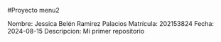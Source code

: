 #Proyecto menu2


Nombre:       Jessica Belén Ramirez Palacios
Matrícula:    202153824
Fecha:        2024-08-15
Descripcion:  Mi primer repositorio
